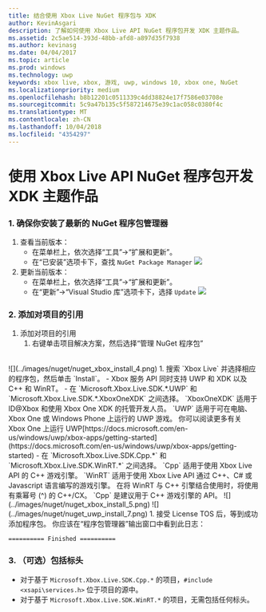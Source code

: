 ```yaml
---
title: 结合使用 Xbox Live NuGet 程序包与 XDK
author: KevinAsgari
description: 了解如何使用 Xbox Live API NuGet 程序包开发 XDK 主题作品。
ms.assetid: 2c5ae514-393d-48bb-afd8-a897d35f7938
ms.author: kevinasg
ms.date: 04/04/2017
ms.topic: article
ms.prod: windows
ms.technology: uwp
keywords: xbox live, xbox, 游戏, uwp, windows 10, xbox one, NuGet
ms.localizationpriority: medium
ms.openlocfilehash: b8b12201c0511339c4dd38824e17f7586e03708e
ms.sourcegitcommit: 5c9a47b135c5f587214675e39c1ac058c0380f4c
ms.translationtype: MT
ms.contentlocale: zh-CN
ms.lasthandoff: 10/04/2018
ms.locfileid: "4354297"
---
```

# <a name="use-the-xbox-live-api-nuget-package-to-develop-xdk-titles"></a>使用 Xbox Live API NuGet 程序包开发 XDK 主题作品

### <a name="1--ensure-you-have-the-latest-nuget-package-manager-installed"></a>1.  确保你安装了最新的 NuGet 程序包管理器
1.  查看当前版本：
    - 在菜单栏上，依次选择“工具”->“扩展和更新”。
    - 在“已安装”选项卡下，查找 `NuGet Package Manager`
![](../images/nuget/nuget_uwp_install_1.png)
2.  更新当前版本：
    - 在菜单栏上，依次选择“工具”->“扩展和更新”。
    - 在“更新”->“Visual Studio 库”选项卡下，选择 `Update`
![](../images/nuget/nuget_uwp_install_2.png)

### <a name="2--add-reference-to-the-project"></a>2.  添加对项目的引用
1.  添加对项目的引用
    1.  右键单击项目解决方案，然后选择“管理 NuGet 程序包”
<br/>
![](../images/nuget/nuget_xbox_install_4.png)
1.  搜索 `Xbox Live` 并选择相应的程序包，然后单击 `Install`。
  - Xbox 服务 API 同时支持 UWP 和 XDK 以及 C++ 和 WinRT。  
  - 在 `Microsoft.Xbox.Live.SDK.*.UWP` 和 `Microsoft.Xbox.Live.SDK.*.XboxOneXDK` 之间选择。  `XboxOneXDK`  适用于 ID@Xbox 和使用 Xbox One XDK 的托管开发人员。  `UWP`  适用于可在电脑、Xbox One 或 Windows Phone 上运行的 UWP 游戏。  你可以阅读更多有关 Xbox One 上运行 UWP[https://docs.microsoft.com/en-us/windows/uwp/xbox-apps/getting-started](https://docs.microsoft.com/en-us/windows/uwp/xbox-apps/getting-started)
  - 在 `Microsoft.Xbox.Live.SDK.Cpp.*` 和 `Microsoft.Xbox.Live.SDK.WinRT.*` 之间选择。 `Cpp`  适用于使用 Xbox Live API 的 C++ 游戏引擎。  `WinRT`  适用于使用 Xbox Live API 通过 C++、C# 或 Javascript 语言编写的游戏引擎。  在将 WinRT 与 C++ 引擎结合使用时，将使用有乘幂号 (^) 的 C++/CX。  `Cpp`  是建议用于 C++ 游戏引擎的 API。    
![](../images/nuget/nuget_xbox_install_5.png)
![](../images/nuget/nuget_uwp_install_7.png)
1. 接受 License TOS 后，等到成功添加程序包。  你应该在“程序包管理器”输出窗口中看到此日志：

```
========== Finished ==========
```

### <a name="3--optionally-include-header"></a>3.  （可选）包括标头
* 对于基于 `Microsoft.Xbox.Live.SDK.Cpp.*` 的项目，`#include <xsapi\services.h>` 位于项目的源中。
* 对于基于 `Microsoft.Xbox.Live.SDK.WinRT.*` 的项目，无需包括任何标头。   
